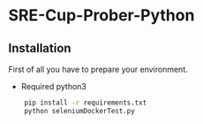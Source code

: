 # SRE-Cup-Prober-Python

## Installation
First of all you have to prepare your environment. 

- Required python3
```sh
    pip install -r requirements.txt
    python seleniumDockerTest.py
```
